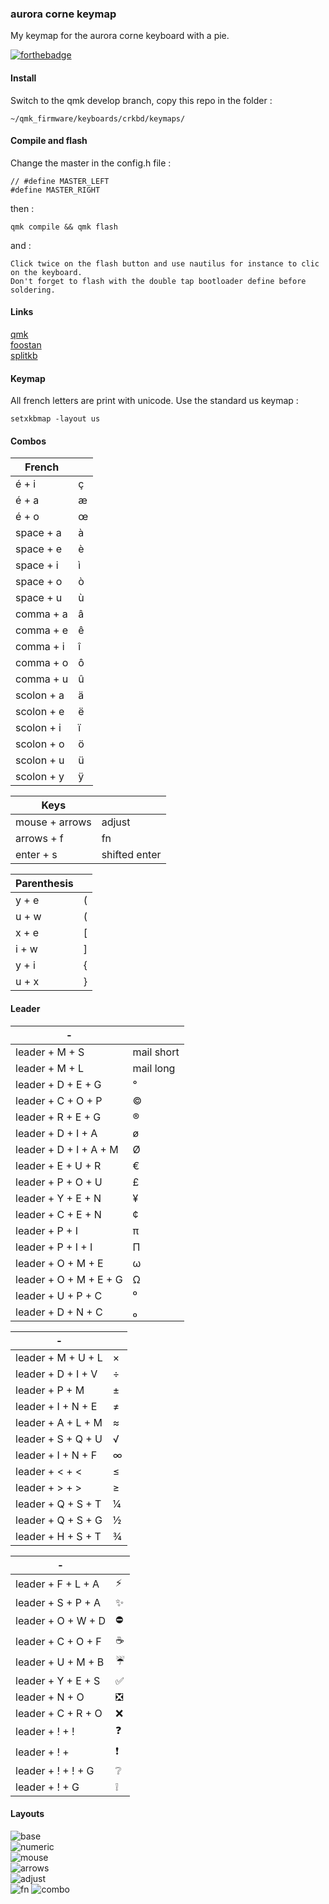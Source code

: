### aurora corne keymap

My keymap for the aurora corne keyboard with a pie.

[![forthebadge](https://forthebadge.com/images/badges/built-with-love.svg)](https://forthebadge.com)

#### Install

Switch to the qmk develop branch, copy this repo in the folder :

    ~/qmk_firmware/keyboards/crkbd/keymaps/

#### Compile and flash

Change the master in the config.h file :

    // #define MASTER_LEFT
    #define MASTER_RIGHT

then :

    qmk compile && qmk flash

and :

    Click twice on the flash button and use nautilus for instance to clic on the keyboard.  
    Don't forget to flash with the double tap bootloader define before soldering.

#### Links

[qmk](https://docs.qmk.fm/#/)  
[foostan](https://github.com/foostan/crkbd)  
[splitkb](https://splitkb.com)

#### Keymap

All french letters are print with unicode.
Use the standard us keymap :

    setxkbmap -layout us

#### Combos

|     French       |                        |
|------------------|------------------------|
|   é + i          |   ç                    |
|   é + a          |   æ                    |
|   é + o          |   œ                    |
|   space + a      |   à                    |
|   space + e      |   è                    |
|   space + i      |   ì                    |
|   space + o      |   ò                    |
|   space + u      |   ù                    |
|   comma + a      |   â                    |
|   comma + e      |   ê                    |
|   comma + i      |   î                    |
|   comma + o      |   ô                    |
|   comma + u      |   û                    |
|   scolon + a     |   ä                    |
|   scolon + e     |   ë                    |
|   scolon + i     |   ï                    |
|   scolon + o     |   ö                    |
|   scolon + u     |   ü                    |
|   scolon + y     |   ÿ                    |

|      Keys        |                        |
|------------------|------------------------|
|   mouse + arrows |   adjust               |
|   arrows + f     |   fn                   |
|   enter + s      |   shifted enter        |

|   Parenthesis    |                        |
|------------------|------------------------|
|   y + e          |   (                    |
|   u + w          |   (                    |
|   x + e          |   [                    |
|   i + w          |   ]                    |
|   y + i          |   {                    |
|   u + x          |   }                    |

#### Leader

|   -                         |                        |
|-----------------------------|------------------------|
|   leader + M + S            |   mail short           |
|   leader + M + L            |   mail long            |
|   leader + D + E + G        |   °                    |
|   leader + C + O + P        |   ©                    |
|   leader + R + E + G        |   ®                    |
|   leader + D + I + A        |   ø                    |
|   leader + D + I + A + M    |   Ø                    |
|   leader + E + U + R        |   €                    |
|   leader + P + O + U        |   £                    |
|   leader + Y + E + N        |   ¥                    |
|   leader + C + E + N        |   ¢                    |
|   leader + P + I            |   π                    |
|   leader + P + I + I        |   Π                    |
|   leader + O + M + E        |   ω                    |
|   leader + O + M + E + G    |   Ω                    |
|   leader + U + P + C        |   ⁰                    |
|   leader + D + N + C        |   ₀                    |

|   -                         |                        |
|-----------------------------|------------------------|
|   leader + M + U + L        |   ×                    |
|   leader + D + I + V        |   ÷                    |
|   leader + P + M            |   ±                    |
|   leader + I + N + E        |   ≠                    |
|   leader + A + L + M        |   ≈                    |
|   leader + S + Q + U        |   √                    |
|   leader + I + N + F        |   ∞                    |
|   leader + < + <            |   ≤                    |
|   leader + > + >            |   ≥                    |
|   leader + Q + S + T        |   ¼                    |
|   leader + Q + S + G        |   ½                    |
|   leader + H + S + T        |   ¾                    |

|   -                         |                        |
|-----------------------------|------------------------|
|   leader + F + L + A        |   ⚡                   |
|   leader + S + P + A        |   ✨                   |
|   leader + O + W + D        |   ⛔                   |
|   leader + C + O + F        |   ☕                   |
|   leader + U + M + B        |   ☔                   |
|   leader + Y + E + S        |   ✅                   |
|   leader + N + O            |   ❎                   |
|   leader + C + R + O        |   ❌                   |
|   leader + ! + !            |   ❓                   |
|   leader + ! +              |   ❗                   |
|   leader + ! + ! + G        |   ❔                   |
|   leader + ! + G            |   ❕                   |

#### Layouts

![base](https://raw.githubusercontent.com/FLinguenheld/aurora_corne_keymap/main/images/base.png "layout")  
![numeric](https://raw.githubusercontent.com/FLinguenheld/aurora_corne_keymap/main/images/numeric.png "layout")  
![mouse](https://raw.githubusercontent.com/FLinguenheld/aurora_corne_keymap/main/images/mouse.png "layout")  
![arrows](https://raw.githubusercontent.com/FLinguenheld/aurora_corne_keymap/main/images/arrows.png "layout")  
![adjust](https://raw.githubusercontent.com/FLinguenheld/aurora_corne_keymap/main/images/adjust.png "layout")  
![fn](https://raw.githubusercontent.com/FLinguenheld/aurora_corne_keymap/main/images/fn.png "layout")
![combo](https://raw.githubusercontent.com/FLinguenheld/aurora_corne_keymap/main/images/combos.png "layout")
